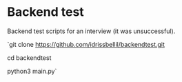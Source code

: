 # Backend test
Backend test scripts for an interview (it was unsuccessful).

`git clone https://github.com/idrissbellil/backendtest.git

cd backendtest

python3 main.py`

